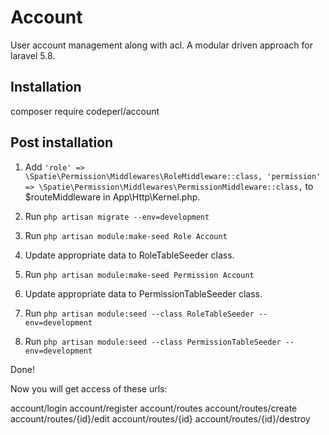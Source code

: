 # Account
User account management along with acl. A modular driven approach for laravel 5.8.

## Installation
composer require codeperl/account

## Post installation
1. Add ```'role' => \Spatie\Permission\Middlewares\RoleMiddleware::class,
   'permission' => \Spatie\Permission\Middlewares\PermissionMiddleware::class,```
   to $routeMiddleware in App\Http\Kernel.php.
   
2. Run ```php artisan migrate --env=development```

3. Run ```php artisan module:make-seed Role Account```

4. Update appropriate data to RoleTableSeeder class.

5. Run ```php artisan module:make-seed Permission Account```

6. Update appropriate data to PermissionTableSeeder class.

7. Run ```php artisan module:seed --class RoleTableSeeder --env=development```

8. Run ```php artisan module:seed --class PermissionTableSeeder --env=development```

Done!

Now you will get access of these urls:

account/login
account/register
account/routes
account/routes/create
account/routes/{id}/edit
account/routes/{id}
account/routes/{id}/destroy
